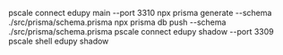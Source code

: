 pscale connect edupy main --port 3310
npx prisma generate --schema ./src/prisma/schema.prisma
npx prisma db push --schema ./src/prisma/schema.prisma
pscale connect edupy shadow --port 3309
pscale shell edupy shadow

